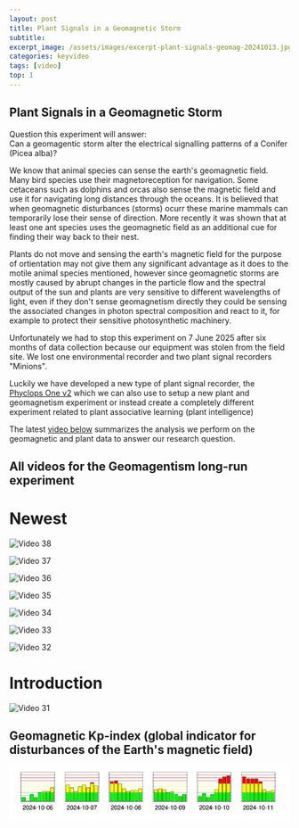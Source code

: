 ```yaml
---
layout: post
title: Plant Signals in a Geomagnetic Storm
subtitle: 
excerpt_image: /assets/images/excerpt-plant-signals-geomag-20241013.jpg
categories: keyvideo
tags: [video]
top: 1
---
```


## Plant Signals in a Geomagnetic Storm 
Question this experiment will answer:  
Can a geomagentic storm alter the electrical signalling patterns of a Conifer (Picea alba)?

We know that animal species can sense the earth's geomagnetic field. Many bird species use their magnetoreception 
for navigation. Some cetaceans such as dolphins and orcas also sense the magnetic field and use it
for navigating long distances through the oceans. It is believed that when geomagnetic disturbances (storms) ocurr
these marine mammals can temporarily lose their sense of direction. More recently it was shown that at least
one ant species uses the geomagnetic field as an additional cue for finding their way back to their nest.

Plants do not move and sensing the earth's magnetic field for the purpose of ortientation may not give them 
any significant advantage as it does to the motile animal species mentioned, 
however since geomagnetic storms are mostly caused by abrupt changes in the particle flow and the spectral output 
of the sun and plants are very sensitive to different wavelengths of light, even if they don't sense geomagnetism 
directly they could be sensing the associated changes in photon spectral composition and react to it, for example to
protect their sensitive photosynthetic machinery. 

Unfortunately we had to stop this experiment on 7 June 2025 after six months of data collection because our 
equipment was stolen from the field site. We lost one environmental recorder and two plant signal recorders "Minions".

Luckily we have developed a new type of plant signal recorder, the [Phyclops One v2](https://phyclops.com/devices/2025/06/01/PhyclopsOneV2-standalone.html) which we can also use to setup a new plant and geomagnetism experiment or instead create a completely different experiment related to plant associative learning (plant intelligence)

The latest [video below](https://youtu.be/XF-HcaxYZbo) summarizes the analysis we perform on the geomagnetic and plant data to answer our research question.

## All videos for the Geomagentism long-run experiment


# Newest  
![Video 38](https://youtu.be/XF-HcaxYZbo)  

![Video 37](https://youtu.be/xIhUCuBbhe8)  

![Video 36](https://youtu.be/W-1yuLkbS0k)  

![Video 35](https://youtu.be/KXOfQnxWrgE)  

![Video 34](https://youtu.be/LDgj4u4BOhs)  

![Video 33](https://youtu.be/V9XIdEd4WZY)  

![Video 32](https://youtu.be/YxRXxnekUQo)  

# Introduction  
![Video 31](https://youtu.be/NXxLGXdeZsM)  




## Geomagnetic Kp-index (global indicator for disturbances of the Earth's magnetic field)
![](/assets/images/geomag-Kp-early-October-2024-Screenshot_2024-11-10_07-15-26.jpg)
